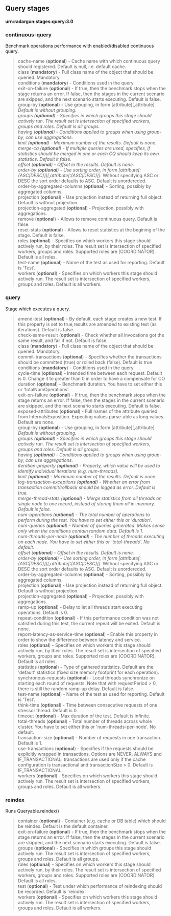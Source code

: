 ---
---

Query stages
------------

#### urn:radargun:stages:query:3.0

### continuous-query
Benchmark operations performance with enabled/disabled continuous query.
> cache-name (**optional**) - Cache name with which continuous query should registered. Default is null, i.e. default cache.  
> class (**mandatory**) - Full class name of the object that should be queried. Mandatory.  
> conditions (**mandatory**) - Conditions used in the query  
> exit-on-failure (**optional**) - If true, then the benchmark stops when the stage returns an error. If false, then the stages in the current scenario are skipped, and the next scenario starts executing. Default is false.  
> group-by (**optional**) - Use grouping, in form [attribute][,attribute]*. Default is without grouping.  
> groups (**optional**) - Specifies in which groups this stage should actively run. The result set is intersection of specified workers, groups and roles. Default is all groups.  
> having (**optional**) - Conditions applied to groups when using group-by, can use aggregations.  
> limit (**optional**) - Maximum number of the results. Default is none.  
> merge-cq (**optional**) - If multiple queries are used, specifies, if statistics should be merged in one or each CQ should keep its own statistics. Default it false.  
> offset (**optional**) - Offset in the results. Default is none.  
> order-by (**optional**) - Use sorting order, in form [attribute[:(ASC|DESC)]][,attribute[:(ASC|DESC)]]*. Without specifying ASC or DESC the sort order defaults to ASC. Default is unordereded.  
> order-by-aggregated-columns (**optional**) - Sorting, possibly by aggregated columns.  
> projection (**optional**) - Use projection instead of returning full object. Default is without projection.  
> projection-aggregated (**optional**) - Projection, possibly with aggregations.  
> remove (**optional**) - Allows to remove continuous query. Default is false.  
> reset-stats (**optional**) - Allows to reset statistics at the begining of the stage. Default is false.  
> roles (**optional**) - Specifies on which workers this stage should actively run, by their roles. The result set is intersection of specified workers, groups and roles. Supported roles are [COORDINATOR]. Default is all roles.  
> test-name (**optional**) - Name of the test as used for reporting. Default is 'Test'.  
> workers (**optional**) - Specifies on which workers this stage should actively run. The result set is intersection of specified workers, groups and roles. Default is all workers.  

### query
Stage which executes a query.
> amend-test (**optional**) - By default, each stage creates a new test. If this property is set to true,results are amended to existing test (as iterations). Default is false.  
> check-same-result (**optional**) - Check whether all invocations got the same result, and fail if not. Default is false.  
> class (**mandatory**) - Full class name of the object that should be queried. Mandatory.  
> commit-transactions (**optional**) - Specifies whether the transactions should be committed (true) or rolled back (false). Default is true  
> conditions (**mandatory**) - Conditions used in the query  
> cycle-time (**optional**) - Intended time between each request. Default is 0. Change it to greater than 0 in order to have a compensate for CO  
> duration (**optional**) - Benchmark duration. You have to set either this or 'totalNumOperations'.  
> exit-on-failure (**optional**) - If true, then the benchmark stops when the stage returns an error. If false, then the stages in the current scenario are skipped, and the next scenario starts executing. Default is false.  
> exposed-attributes (**optional**) - Full names of the attribute queried from InternalsExposition. Expecting values parse-able as long values. Default are none.  
> group-by (**optional**) - Use grouping, in form [attribute][,attribute]*. Default is without grouping.  
> groups (**optional**) - Specifies in which groups this stage should actively run. The result set is intersection of specified workers, groups and roles. Default is all groups.  
> having (**optional**) - Conditions applied to groups when using group-by, can use aggregations.  
> iteration-property (**optional**) - Property, which value will be used to identify individual iterations (e.g. num-threads).  
> limit (**optional**) - Maximum number of the results. Default is none.  
> log-transaction-exceptions (**optional**) - Whether an error from transaction commit/rollback should be logged as error. Default is true.  
> merge-thread-stats (**optional**) - Merge statistics from all threads on single node to one record, instead of storing them all in-memory. Default is false.  
> num-operations (**optional**) - The total number of operations to perform during the test. You have to set either this or 'duration'.  
> num-queries (**optional**) - Number of queries generated. Makes sense only when the conditions contain random data. Default is 1.  
> num-threads-per-node (**optional**) - The number of threads executing on each node. You have to set either this or 'total-threads'. No default.  
> offset (**optional**) - Offset in the results. Default is none.  
> order-by (**optional**) - Use sorting order, in form [attribute[:(ASC|DESC)]][,attribute[:(ASC|DESC)]]*. Without specifying ASC or DESC the sort order defaults to ASC. Default is unordereded.  
> order-by-aggregated-columns (**optional**) - Sorting, possibly by aggregated columns.  
> projection (**optional**) - Use projection instead of returning full object. Default is without projection.  
> projection-aggregated (**optional**) - Projection, possibly with aggregations.  
> ramp-up (**optional**) - Delay to let all threads start executing operations. Default is 0.  
> repeat-condition (**optional**) - If this performance condition was not satisfied during this test, the current repeat will be exited. Default is none.  
> report-latency-as-service-time (**optional**) - Enable this property in order to show the difference between latency and service.  
> roles (**optional**) - Specifies on which workers this stage should actively run, by their roles. The result set is intersection of specified workers, groups and roles. Supported roles are [COORDINATOR]. Default is all roles.  
> statistics (**optional**) - Type of gathered statistics. Default are the 'default' statistics (fixed size memory footprint for each operation).  
> synchronous-requests (**optional**) - Local threads synchronize on starting each round of requests. Note that with requestPeriod > 0, there is still the random ramp-up delay. Default is false.  
> test-name (**optional**) - Name of the test as used for reporting. Default is 'Test'.  
> think-time (**optional**) - Time between consecutive requests of one stressor thread. Default is 0.  
> timeout (**optional**) - Max duration of the test. Default is infinite.  
> total-threads (**optional**) - Total number of threads across whole cluster. You have to set either this or 'num-threads-per-node'. No default.  
> transaction-size (**optional**) - Number of requests in one transaction. Default is 1.  
> use-transactions (**optional**) - Specifies if the requests should be explicitly wrapped in transactions. Options are NEVER, ALWAYS and IF_TRANSACTIONAL: transactions are used only if the cache configuration is transactional and transactionSize > 0. Default is IF_TRANSACTIONAL.  
> workers (**optional**) - Specifies on which workers this stage should actively run. The result set is intersection of specified workers, groups and roles. Default is all workers.  

### reindex
Runs Queryable.reindex()
> container (**optional**) - Container (e.g. cache or DB table) which should be reindex. Default is the default container.  
> exit-on-failure (**optional**) - If true, then the benchmark stops when the stage returns an error. If false, then the stages in the current scenario are skipped, and the next scenario starts executing. Default is false.  
> groups (**optional**) - Specifies in which groups this stage should actively run. The result set is intersection of specified workers, groups and roles. Default is all groups.  
> roles (**optional**) - Specifies on which workers this stage should actively run, by their roles. The result set is intersection of specified workers, groups and roles. Supported roles are [COORDINATOR]. Default is all roles.  
> test (**optional**) - Test under which performance of reindexing should be recorded. Default is 'reindex'.  
> workers (**optional**) - Specifies on which workers this stage should actively run. The result set is intersection of specified workers, groups and roles. Default is all workers.  


